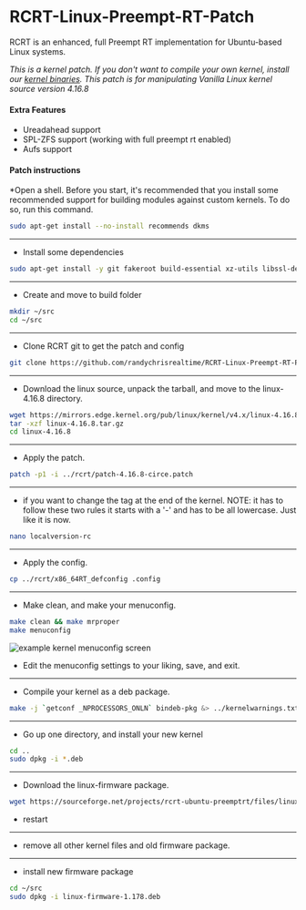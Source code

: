 # RCRT-Linux-Preempt-RT-Patch

RCRT is an enhanced, full Preempt RT implementation for Ubuntu-based Linux systems.


*This is a kernel patch. If you don't want to compile your own kernel, install our [kernel binaries](https://github.com/randychrisrealtime/RCRT-kernel-binaries). This patch is for manipulating Vanilla Linux kernel source version 4.16.8*

#### Extra Features
  * Ureadahead support 
  * SPL-ZFS support (working with full preempt rt enabled)
  * Aufs support


#### Patch instructions
  *Open a shell. Before you start, it's recommended that you install some recommended support for building modules against custom kernels. To do so, run this command.
```bash
sudo apt-get install --no-install recommends dkms
```
---
  * Install some dependencies
```bash
sudo apt-get install -y git fakeroot build-essential xz-utils libssl-dev bc kernel-package libncurses5-dev ccache wget dh-make devscripts subversion perl gawk libelf-dev bison flex qt4-qmake libqt4-dev pkg-config
```
---
  * Create and move to build folder
```bash
mkdir ~/src
cd ~/src
```
---
  * Clone RCRT git to get the patch and config
```bash
git clone https://github.com/randychrisrealtime/RCRT-Linux-Preempt-RT-Patch rcrt
```
---
  * Download the linux source, unpack the tarball, and move to the linux-4.16.8 directory.

```bash
wget https://mirrors.edge.kernel.org/pub/linux/kernel/v4.x/linux-4.16.8.tar.gz 
tar -xzf linux-4.16.8.tar.gz
cd linux-4.16.8
```
---
  * Apply the patch.
```bash
patch -p1 -i ../rcrt/patch-4.16.8-circe.patch
```
---
 * if you want to change the tag at the end of the kernel. NOTE: it has to follow these two rules it starts with a '-' and has to be all lowercase. Just like it is now.
```bash
nano localversion-rc
```
---
  * Apply the config.
```bash
cp ../rcrt/x86_64RT_defconfig .config
```
---
  * Make clean, and make your menuconfig.
```bash
make clean && make mrproper
make menuconfig
```
![example kernel menuconfig screen](https://linuxhint.com/wp-content/uploads/2018/02/s7.png)
  * Edit the menuconfig settings to your liking, save, and exit.
---
  * Compile your kernel as a deb package.
```bash
make -j `getconf _NPROCESSORS_ONLN` bindeb-pkg &> ../kernelwarnings.txt
```
---
  * Go up one directory, and install your new kernel
```bash
cd ..
sudo dpkg -i *.deb
```
---
  * Download the linux-firmware package.
```bash
wget https://sourceforge.net/projects/rcrt-ubuntu-preemptrt/files/linux-firmware-1.178.deb
```
  * restart
---
  * remove all other kernel files and old firmware package.
---
  * install new firmware package
```bash
cd ~/src
sudo dpkg -i linux-firmware-1.178.deb
```
